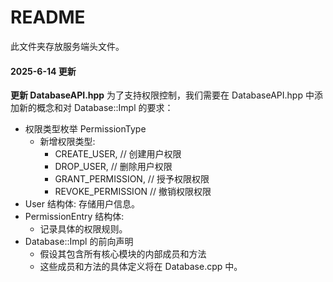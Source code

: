# README

此文件夹存放服务端头文件。

#### 2025-6-14  更新
**更新 DatabaseAPI.hpp**
为了支持权限控制，我们需要在 DatabaseAPI.hpp 中添加新的概念和对 Database::Impl 的要求：
- 权限类型枚举 PermissionType 
  - 新增权限类型:
    - CREATE_USER,    // 创建用户权限
    - DROP_USER,      // 删除用户权限
    - GRANT_PERMISSION, // 授予权限权限
    - REVOKE_PERMISSION // 撤销权限权限
- User 结构体: 存储用户信息。
- PermissionEntry 结构体: 
  - 记录具体的权限规则。
- Database::Impl 的前向声明
  - 假设其包含所有核心模块的内部成员和方法 
  - 这些成员和方法的具体定义将在 Database.cpp 中。
